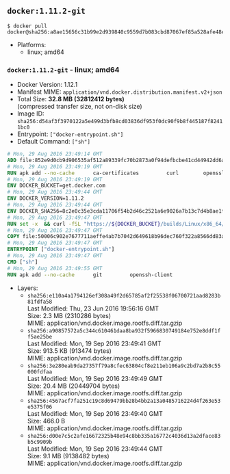 ## `docker:1.11.2-git`

```console
$ docker pull docker@sha256:a8ae15656c31b99e2d939840c9559d7b083cbd87067ef85a528afe48ee3ab85f
```

-	Platforms:
	-	linux; amd64

### `docker:1.11.2-git` - linux; amd64

-	Docker Version: 1.12.1
-	Manifest MIME: `application/vnd.docker.distribution.manifest.v2+json`
-	Total Size: **32.8 MB (32812412 bytes)**  
	(compressed transfer size, not on-disk size)
-	Image ID: `sha256:d54af3f3970122a5e499d3bfb8cd03836df953f0dc90f9b8f445187f82411bc0`
-	Entrypoint: `["docker-entrypoint.sh"]`
-	Default Command: `["sh"]`

```dockerfile
# Mon, 29 Aug 2016 23:49:14 GMT
ADD file:852e9d0cb9d906535af512a89339fc70b2873a0f94defbcbe41cd44942dd6ac8 in / 
# Mon, 29 Aug 2016 23:49:19 GMT
RUN apk add --no-cache 		ca-certificates 		curl 		openssl
# Mon, 29 Aug 2016 23:49:19 GMT
ENV DOCKER_BUCKET=get.docker.com
# Mon, 29 Aug 2016 23:49:44 GMT
ENV DOCKER_VERSION=1.11.2
# Mon, 29 Aug 2016 23:49:44 GMT
ENV DOCKER_SHA256=8c2e0c35e3cda11706f54b2d46c2521a6e9026a7b13c7d4b8ae1f3a706fc55e1
# Mon, 29 Aug 2016 23:49:47 GMT
RUN set -x 	&& curl -fSL "https://${DOCKER_BUCKET}/builds/Linux/x86_64/docker-${DOCKER_VERSION}.tgz" -o docker.tgz 	&& echo "${DOCKER_SHA256} *docker.tgz" | sha256sum -c - 	&& tar -xzvf docker.tgz 	&& mv docker/* /usr/local/bin/ 	&& rmdir docker 	&& rm docker.tgz 	&& docker -v
# Mon, 29 Aug 2016 23:49:47 GMT
COPY file:50006c902e7677711aeffe4ab7b7042d649618b96dec760f322a8566dd83ab25 in /usr/local/bin/ 
# Mon, 29 Aug 2016 23:49:47 GMT
ENTRYPOINT ["docker-entrypoint.sh"]
# Mon, 29 Aug 2016 23:49:47 GMT
CMD ["sh"]
# Mon, 29 Aug 2016 23:49:55 GMT
RUN apk add --no-cache 		git 		openssh-client
```

-	Layers:
	-	`sha256:e110a4a1794126ef308a49f2d65785af2f25538f06700721aad8283b81fdfa58`  
		Last Modified: Thu, 23 Jun 2016 19:56:16 GMT  
		Size: 2.3 MB (2310286 bytes)  
		MIME: application/vnd.docker.image.rootfs.diff.tar.gzip
	-	`sha256:a90857572a5c344c610461daa8ba932f5966830749184e752e8ddf1ff5ae25be`  
		Last Modified: Mon, 19 Sep 2016 23:49:41 GMT  
		Size: 913.5 KB (913474 bytes)  
		MIME: application/vnd.docker.image.rootfs.diff.tar.gzip
	-	`sha256:3e280eab9da27357f79a8cfec63804cf8e211eb106a9c2bd7a2b8c55000fdfaa`  
		Last Modified: Mon, 19 Sep 2016 23:49:49 GMT  
		Size: 20.4 MB (20449704 bytes)  
		MIME: application/vnd.docker.image.rootfs.diff.tar.gzip
	-	`sha256:4567acf7fa251c19c8d69479bb28b4bb2a13a0485716224d4f263e53e5375f06`  
		Last Modified: Mon, 19 Sep 2016 23:49:40 GMT  
		Size: 466.0 B  
		MIME: application/vnd.docker.image.rootfs.diff.tar.gzip
	-	`sha256:d00e7c5c2afe16672325b48e94c8bb335a16772c4036d13a2dface83b5c9909b`  
		Last Modified: Mon, 19 Sep 2016 23:49:44 GMT  
		Size: 9.1 MB (9138482 bytes)  
		MIME: application/vnd.docker.image.rootfs.diff.tar.gzip
